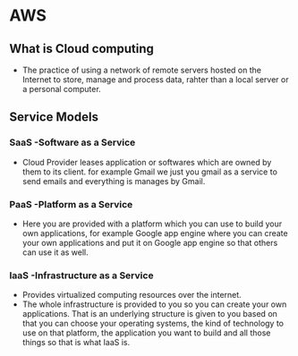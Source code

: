 # AWS
## What is Cloud computing
- The practice of using a network of remote servers hosted on the Internet to store, manage and process data, rahter than a local server or a personal computer.
 
## Service Models
### SaaS -Software as a Service
- Cloud Provider leases application or softwares which are owned by them to its client. for example Gmail we just you gmail as a service to send emails and everything is manages by Gmail.

### PaaS -Platform as a Service
- Here you are provided with a platform which you can use to build your own applications, for example Google app engine where you can create your own applications and put it on Google app engine so that others can use it as well.

### IaaS -Infrastructure as a Service
- Provides virtualized computing resources over the internet.
- The whole infrastructure is provided to you so you can create your own applications. That is an underlying structure is given to you based on that you can choose your operating systems, the kind of technology to use on that platform, the application you want to build and all those things so that is what IaaS is.
